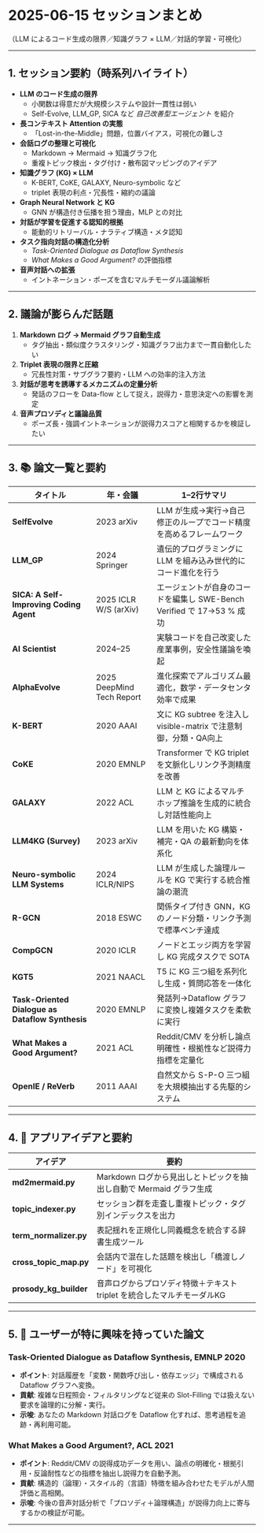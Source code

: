 # 2025-06-15  セッションまとめ  
（LLM によるコード生成の限界／知識グラフ × LLM／対話的学習・可視化）

---

## 1. セッション要約（時系列ハイライト）

- **LLM のコード生成の限界**  
  - 小関数は得意だが大規模システムや設計一貫性は弱い  
  - Self-Evolve, LLM_GP, SICA など *自己改善型エージェント* を紹介
- **長コンテキスト Attention の実態**  
  - 「Lost-in-the-Middle」問題，位置バイアス，可視化の難しさ
- **会話ログの整理と可視化**  
  - Markdown → Mermaid → 知識グラフ化  
  - 重複トピック検出・タグ付け・散布図マッピングのアイデア
- **知識グラフ (KG) × LLM**  
  - K-BERT, CoKE, GALAXY, Neuro-symbolic など  
  - triplet 表現の利点・冗長性・縮約の議論
- **Graph Neural Network と KG**  
  - GNN が構造付き伝播を担う理由，MLP との対比
- **対話が学習を促進する認知的根拠**  
  - 能動的リトリーバル・ナラティブ構造・メタ認知
- **タスク指向対話の構造化分析**  
  - *Task-Oriented Dialogue as Dataflow Synthesis*  
  - *What Makes a Good Argument?* の評価指標
- **音声対話への拡張**  
  - イントネーション・ポーズを含むマルチモーダル議論解析

---

## 2. 議論が膨らんだ話題

1. **Markdown ログ → Mermaid グラフ自動生成**  
   - タグ抽出・類似度クラスタリング・知識グラフ出力まで一貫自動化したい  
2. **Triplet 表現の限界と圧縮**  
   - 冗長性対策・サブグラフ要約・LLM への効率的注入方法
3. **対話が思考を誘導するメカニズムの定量分析**  
   - 発話のフローを Data-flow として捉え，説得力・意思決定への影響を測定
4. **音声プロソディと議論品質**  
   - ポーズ長・強調イントネーションが説得力スコアと相関するかを検証したい

---

## 3. 📚 論文一覧と要約

| タイトル | 年・会議 | 1–2行サマリ |
| --- | --- | --- |
| **SelfEvolve** | 2023 arXiv | LLM が生成→実行→自己修正のループでコード精度を高めるフレームワーク |
| **LLM_GP** | 2024 Springer | 遺伝的プログラミングに LLM を組み込み世代的にコード進化を行う |
| **SICA: A Self-Improving Coding Agent** | 2025 ICLR W/S (arXiv) | エージェントが自身のコードを編集し SWE-Bench Verified で 17→53 % 成功 |
| **AI Scientist** | 2024–25 | 実験コードを自己改変した産業事例，安全性議論を喚起 |
| **AlphaEvolve** | 2025 DeepMind Tech Report | 進化探索でアルゴリズム最適化，数学・データセンタ効率で成果 |
| **K-BERT** | 2020 AAAI | 文に KG subtree を注入し visible-matrix で注意制御，分類・QA向上 |
| **CoKE** | 2020 EMNLP | Transformer で KG triplet を文脈化しリンク予測精度を改善 |
| **GALAXY** | 2022 ACL | LLM と KG によるマルチホップ推論を生成的に統合し対話性能向上 |
| **LLM4KG (Survey)** | 2023 arXiv | LLM を用いた KG 構築・補完・QA の最新動向を体系化 |
| **Neuro-symbolic LLM Systems** | 2024 ICLR/NIPS | LLM が生成した論理ルールを KG で実行する統合推論の潮流 |
| **R-GCN** | 2018 ESWC | 関係タイプ付き GNN，KG のノード分類・リンク予測で標準ベンチ達成 |
| **CompGCN** | 2020 ICLR | ノードとエッジ両方を学習し KG 完成タスクで SOTA |
| **KGT5** | 2021 NAACL | T5 に KG 三つ組を系列化し生成・質問応答を一体化 |
| **Task-Oriented Dialogue as Dataflow Synthesis** | 2020 EMNLP | 発話列→Dataflow グラフに変換し複雑タスクを柔軟に実行 |
| **What Makes a Good Argument?** | 2021 ACL | Reddit/CMV を分析し論点明確性・根拠性など説得力指標を定量化 |
| **OpenIE / ReVerb** | 2011 AAAI | 自然文から S-P-O 三つ組を大規模抽出する先駆的システム |

---

## 4. 📱 アプリアイデアと要約

| アイデア | 要約 |
| --- | --- |
| **md2mermaid.py** | Markdown ログから見出しとトピックを抽出し自動で Mermaid グラフ生成 |
| **topic_indexer.py** | セッション群を走査し重複トピック・タグ別インデックスを出力 |
| **term_normalizer.py** | 表記揺れを正規化し同義概念を統合する辞書生成ツール |
| **cross_topic_map.py** | 会話内で混在した話題を検出し「橋渡しノード」を可視化 |
| **prosody_kg_builder** | 音声ログからプロソディ特徴＋テキスト triplet を統合したマルチモーダルKG |

---

## 5. 📃 ユーザーが特に興味を持っていた論文

### Task-Oriented Dialogue as Dataflow Synthesis, EMNLP 2020  
- **ポイント**: 対話履歴を「変数・関数呼び出し・依存エッジ」で構成される Dataflow グラフへ変換。  
- **貢献**: 複雑な日程照会・フィルタリングなど従来の Slot-Filling では扱えない要求を論理的に分解・実行。  
- **示唆**: あなたの Markdown 対話ログを Dataflow 化すれば、思考過程を追跡・再利用可能。

### What Makes a Good Argument?, ACL 2021  
- **ポイント**: Reddit/CMV の説得成功データを用い、論点の明確化・根拠引用・反論耐性などの指標を抽出し説得力を自動予測。  
- **貢献**: 構造的（論理）・スタイル的（言語）特徴を組み合わせたモデルが人間評価と高相関。  
- **示唆**: 今後の音声対話分析で「プロソディ＋論理構造」が説得力向上に寄与するかの検証が可能。

---


